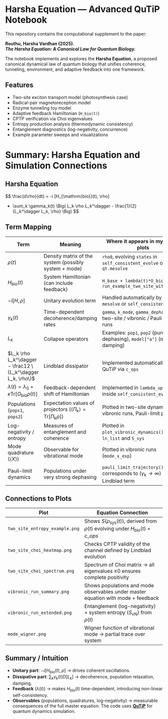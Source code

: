 # Harsha Equation — Advanced QuTiP Notebook

This repository contains the computational supplement to the paper:

**Routhu, Harsha Vardhan (2025).  
_The Harsha Equation: A Canonical Law for Quantum Biology._**

The notebook implements and explores the **Harsha Equation**, a proposed canonical dynamical law of quantum biology that unifies coherence, tunneling, environment, and adaptive feedback into one framework.

## Features
- Two-site exciton transport model (photosynthesis case)
- Radical-pair magnetoreception model
- Enzyme tunneling toy model
- Adaptive feedback Hamiltonian (`H_bio(t)`)
- CPTP verification via Choi eigenvalues
- Entropy production analysis (thermodynamic consistency)
- Entanglement diagnostics (log-negativity, concurrence)
- Example parameter sweeps and visualizations

# Summary: Harsha Equation and Simulation Connections

## Harsha Equation
$$
\frac{d\rho}{dt} = -i [H_{\mathrm{bio}}(t), \rho] 
+ \sum_k \gamma_k(t) \Big( L_k \rho L_k^\dagger - \frac{1}{2} \{L_k^\dagger L_k, \rho\} \Big)
$$

## Term Mapping
| Term | Meaning | Where it appears in my code / plots |
|------|---------|--------------------------------------|
| $\rho(t)$ | Density matrix of the system (possibly system + mode) | `rho0`, evolving `states` in `self_consistent_evolve` or `qt.mesolve` |
| $H_{\mathrm{bio}}(t)$ | System Hamiltonian (can include feedback) | `H_base + lambda(t)*O_bio` in `run_example_two_site_with_mode()` |
| $-i[H, \rho]$ | Unitary evolution term | Handled automatically by QuTiP in `mesolve` or `self_consistent_evolve` |
| $\gamma_k(t)$ | Time-dependent decoherence/damping rates | `gamma`, `k_mode`, `gamma_dephase` in two-site / vibronic / Pauli-limit runs |
| $L_k$ | Collapse operators | Examples: `pop1`, `pop2` (pure dephasing), `model["a"]` (mode damping) |
| $L_k \rho L_k^\dagger - \frac12 \{L_k^\dagger L_k, \rho\}$ | Lindblad dissipator | Implemented automatically in QuTiP via `c_ops` |
| $\lambda(t) = \lambda_0 + \kappa \mathrm{Tr}[O_{\mathrm{bio}} \rho(t)]$ | Feedback-dependent shift of Hamiltonian | Implemented in `lambda_update_fn` inside `self_consistent_evolve` |
| Populations (`pops1`, `pops2`) | Expectation values of projectors ($\langle \Pi_k \rangle = \mathrm{Tr}[\Pi_k \rho]$) | Plotted in two-site dynamics, vibronic runs, Pauli-limit plots |
| Log-negativity / entropy | Measures of entanglement and coherence | Plotted in `plot_vibronic_dynamics()` as `ln_list` and `S_sys` |
| Mode quadrature ($\langle X \rangle$) | Observable for vibrational mode | Plotted in vibronic runs (`mode_x_exp`) |
| Pauli-limit dynamics | Populations under very strong dephasing | `pauli_limit_trajectory()` — corresponds to $(\gamma_k \to \infty)$ in Lindblad term |

## Connections to Plots
| Plot | Equation Connection |
|------|-------------------|
| `two_site_entropy_example.png` | Shows $S(\rho_\mathrm{sys}(t))$, derived from $\rho(t)$ evolving under $H_{\mathrm{bio}}(t) + c\_ops$ |
| `two_site_choi_heatmap.png` | Checks CPTP validity of the channel defined by Lindblad evolution |
| `two_site_choi_spectrum.png` | Spectrum of Choi matrix → all eigenvalues ≥0 ensures complete positivity |
| `vibronic_run_summary.png` | Shows populations and mode observables under master equation with mode + feedback |
| `vibronic_run_extended.png` | Entanglement (log-negativity) + system entropy ($S_\mathrm{vN}$) from $\rho(t)$ |
| `mode_wigner.png` | Wigner function of vibrational mode → partial trace over system |

## Summary / Intuition
- **Unitary part**: $-i[H_\mathrm{bio}(t), \rho]$ → drives coherent oscillations.  
- **Dissipative part**: $\sum_k \gamma_k(t) D[L_k]$ → decoherence, population relaxation, damping.  
- **Feedback** ($\lambda(t)$) → makes $H_\mathrm{bio}(t)$ time-dependent, introducing non-linear self-consistency.  
- **Observables** (populations, quadratures, log-negativity) → measurable consequences of the full master equation.
The code uses **[QuTiP](https://qutip.org/)** for quantum dynamics simulation.

